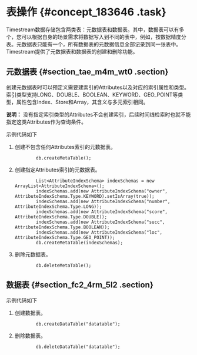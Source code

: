 # 表操作 {#concept_183646 .task}

Timestream数据存储包含两类表：元数据表和数据表。其中，数据表可以有多个，您可以根据自身的场景需求将数据写入到不同的表中，例如，按数据精度分表。元数据表只能有一个，所有数据表的元数据信息全部记录到同一张表中。Timestream提供了元数据表和数据表的创建和删除功能。

## 元数据表 {#section_tae_m4m_wt0 .section}

创建元数据表时可以预定义需要建索引的Attributes以及对应的索引属性和类型。索引类型支持LONG、DOUBLE、BOOLEAN、KEYWORD、GEO\_POINT等类型，属性包含Index、Store和Array，其含义与多元索引相同。

**说明：** 没有指定索引类型的Attributes不会创建索引，后续时间线检索时也就不能指定这类Attributes作为查询条件。

示例代码如下

1.  创建不包含任何Attributes索引的元数据表。 

    ``` {#codeblock_lk8_3pg_nzu}
            db.createMetaTable();
    ```

2.  创建指定Attributes索引的元数据表。 

    ``` {#codeblock_qjt_6es_8k1}
            List<AttributeIndexSchema> indexSchemas = new ArrayList<AttributeIndexSchema>();
            indexSchemas.add(new AttributeIndexSchema("owner", AttributeIndexSchema.Type.KEYWORD).setIsArray(true));
            indexSchemas.add(new AttributeIndexSchema("number", AttributeIndexSchema.Type.LONG));
            indexSchemas.add(new AttributeIndexSchema("score", AttributeIndexSchema.Type.DOUBLE));
            indexSchemas.add(new AttributeIndexSchema("succ", AttributeIndexSchema.Type.BOOLEAN));
            indexSchemas.add(new AttributeIndexSchema("loc", AttributeIndexSchema.Type.GEO_POINT));
            db.createMetaTable(indexSchemas);
    ```

3.  删除元数据表。 

    ``` {#codeblock_jjo_kbp_io4}
            db.deleteMetaTable();
    ```


## 数据表 {#section_fc2_4rm_5l2 .section}

示例代码如下

1.  创建数据表。 

    ``` {#codeblock_qtc_kjb_d0r}
            db.createDataTable("datatable");
    ```

2.  删除数据表。 

    ``` {#codeblock_tv4_1a2_3i0}
            db.deleteDataTable("datatable");
    ```


